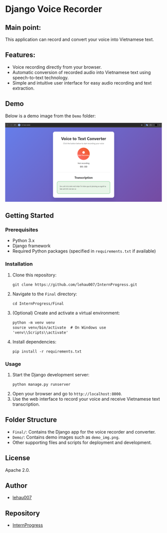 # Django Voice Recorder

## Main point:
This application can record and convert your voice into Vietnamese text.

## Features:
- Voice recording directly from your browser.
- Automatic conversion of recorded audio into Vietnamese text using speech-to-text technology.
- Simple and intuitive user interface for easy audio recording and text extraction.

## Demo

Below is a demo image from the `Demo` folder:

![Demo Screenshot](Demo/demo_img.png)

## Getting Started

### Prerequisites
- Python 3.x
- Django framework
- Required Python packages (specified in `requirements.txt` if available)

### Installation
1. Clone this repository:
   ```
   git clone https://github.com/lehau007/InternProgress.git
   ```
2. Navigate to the `Final` directory:
   ```
   cd InternProgress/Final
   ```
3. (Optional) Create and activate a virtual environment:
   ```
   python -m venv venv
   source venv/bin/activate  # On Windows use 'venv\\Scripts\\activate'
   ```
4. Install dependencies:
   ```
   pip install -r requirements.txt
   ```

### Usage
1. Start the Django development server:
   ```
   python manage.py runserver
   ```
2. Open your browser and go to `http://localhost:8000`.
3. Use the web interface to record your voice and receive Vietnamese text transcription.

## Folder Structure
- `Final/`: Contains the Django app for the voice recorder and converter.
- `Demo/`: Contains demo images such as `demo_img.png`.
- Other supporting files and scripts for deployment and development.

## License
Apache 2.0.

## Author
- [lehau007](https://github.com/lehau007)

## Repository
- [InternProgress](https://github.com/lehau007/InternProgress)
